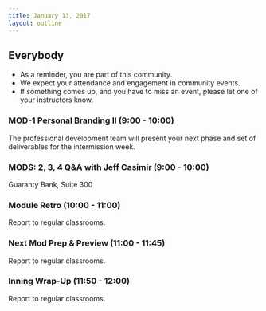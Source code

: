 ```yaml
---
title: January 13, 2017
layout: outline
---
```


## Everybody

- As a reminder, you are part of this community.
- We expect your attendance and engagement in community events.
- If something comes up, and you have to miss an event, please let one of your instructors know.

### MOD-1 Personal Branding II (9:00 - 10:00)
The professional development team will present your next phase and set of deliverables for the intermission week.

### MODS: 2, 3, 4 Q&A with Jeff Casimir (9:00 - 10:00)
Guaranty Bank, Suite 300

### Module Retro (10:00 - 11:00)
Report to regular classrooms.

### Next Mod Prep & Preview (11:00 - 11:45)
Report to regular classrooms.

### Inning Wrap-Up (11:50 - 12:00)
Report to regular classrooms.
